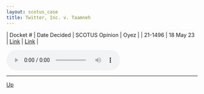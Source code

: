 ```yaml
---
layout: scotus_case
title: Twitter, Inc. v. Taamneh
---
```


| Docket # | Date Decided | SCOTUS Opinion | Oyez |
| 21-1496 | 18 May 23 | [Link](https://www.supremecourt.gov/opinions/22pdf/598us2r22_hejm.pdf) | [Link](https://www.oyez.org/cases/2022/21-1496) |

<audio controls>
   <source src='./resources/21-1496.mp3' type='audio/mpeg'>
</audio>

<object data='./resources/21-1496.pdf' type='application/pdf'></object>

---

[Up](./README.md)